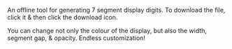 An offline tool for generating 7 segment display digits. To download the file, click it & then click the download icon.

You can change not only the colour of the display, but also the width, segment gap, & opacity. Endless customization!
